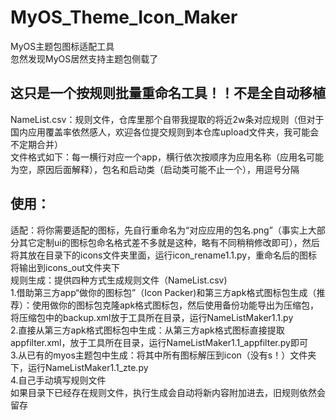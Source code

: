 # MyOS_Theme_Icon_Maker
MyOS主题包图标适配工具     
忽然发现MyOS居然支持主题包侧载了   
## 这只是一个按规则批量重命名工具！！不是全自动移植

NameList.csv：规则文件，仓库里那个自带我提取的将近2w条对应规则（但对于国内应用覆盖率依然感人，欢迎各位提交规则到本仓库upload文件夹，我可能会不定期合并）    
文件格式如下：每一横行对应一个app，横行依次按顺序为应用名称（应用名可能为空，原因后面解释），包名和启动类（启动类可能不止一个），用逗号分隔  

## 使用：
适配：将你需要适配的图标，先自行重命名为“对应应用的包名.png”（事实上大部分其它定制ui的图标包命名格式差不多就是这种，略有不同稍稍修改即可），然后将其放在目录下的icons文件夹里面，运行icon_rename1.1.py，重命名后的图标将输出到icons_out文件夹下       
规则生成：提供四种方式生成规则文件（NameList.csv)     
1.借助第三方app“做你的图标包”（Icon Packer)和第三方apk格式图标包生成（推荐）：使用做你的图标包克隆apk格式图标包，然后使用备份功能导出为压缩包，将压缩包中的backup.xml放于工具所在目录，运行NameListMaker1.1.py     
2.直接从第三方apk格式图标包中生成：从第三方apk格式图标直接提取appfilter.xml，放于工具所在目录，运行NameListMaker1.1_appfilter.py即可     
3.从已有的myos主题包中生成：将其中所有图标解压到icon（没有s！）文件夹下，运行NameListMaker1.1_zte.py    
4.自己手动填写规则文件    
如果目录下已经存在规则文件，执行生成会自动将新内容附加进去，旧规则依然会留存
